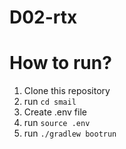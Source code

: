 # D02-rtx

# How to run?
1. Clone this repository
2. run `cd smail`
3. Create .env file
4. run `source .env`
5. run `./gradlew bootrun`
